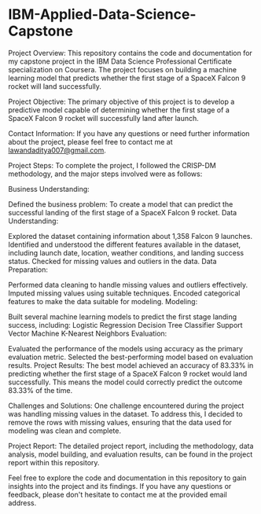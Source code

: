 # IBM-Applied-Data-Science-Capstone
Project Overview:
This repository contains the code and documentation for my capstone project in the IBM Data Science Professional Certificate specialization on Coursera. The project focuses on building a machine learning model that predicts whether the first stage of a SpaceX Falcon 9 rocket will land successfully.

Project Objective:
The primary objective of this project is to develop a predictive model capable of determining whether the first stage of a SpaceX Falcon 9 rocket will successfully land after launch.

Contact Information:
If you have any questions or need further information about the project, please feel free to contact me at lawandaditya007@gmail.com.

Project Steps:
To complete the project, I followed the CRISP-DM methodology, and the major steps involved were as follows:

Business Understanding:

Defined the business problem: To create a model that can predict the successful landing of the first stage of a SpaceX Falcon 9 rocket.
Data Understanding:

Explored the dataset containing information about 1,358 Falcon 9 launches.
Identified and understood the different features available in the dataset, including launch date, location, weather conditions, and landing success status.
Checked for missing values and outliers in the data.
Data Preparation:

Performed data cleaning to handle missing values and outliers effectively.
Imputed missing values using suitable techniques.
Encoded categorical features to make the data suitable for modeling.
Modeling:

Built several machine learning models to predict the first stage landing success, including:
Logistic Regression
Decision Tree Classifier
Support Vector Machine
K-Nearest Neighbors
Evaluation:

Evaluated the performance of the models using accuracy as the primary evaluation metric.
Selected the best-performing model based on evaluation results.
Project Results:
The best model achieved an accuracy of 83.33% in predicting whether the first stage of a SpaceX Falcon 9 rocket would land successfully. This means the model could correctly predict the outcome 83.33% of the time.

Challenges and Solutions:
One challenge encountered during the project was handling missing values in the dataset. To address this, I decided to remove the rows with missing values, ensuring that the data used for modeling was clean and complete.

Project Report:
The detailed project report, including the methodology, data analysis, model building, and evaluation results, can be found in the project report within this repository.

Feel free to explore the code and documentation in this repository to gain insights into the project and its findings. If you have any questions or feedback, please don't hesitate to contact me at the provided email address.
